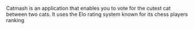 Catmash is an application that enables you to vote for the cutest cat between two cats. It uses the Elo rating system known for its chess players ranking